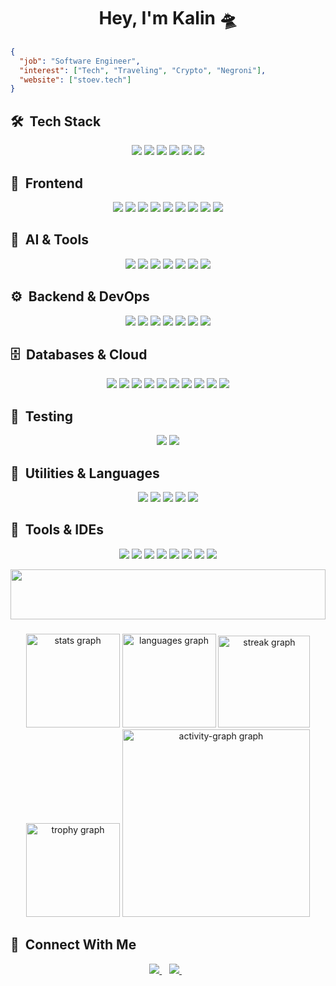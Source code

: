 <h1 align='center'>
  Hey, I'm Kalin 🛸
</h1>

```json
{
  "job": "Software Engineer",
  "interest": ["Tech", "Traveling", "Crypto", "Negroni"],
  "website": ["stoev.tech"]
}
```

## 🛠️ &nbsp;Tech Stack
<p align="center">
  <img src="https://img.shields.io/badge/C Sharp-239120?style=for-the-badge&logo=c-sharp&logoColor=white">
  <img src="https://img.shields.io/badge/.NET-5C2D91?style=for-the-badge&logo=.net&logoColor=white">
  <img src="https://img.shields.io/badge/Python-3776AB?style=for-the-badge&logo=python&logoColor=fff">
  <img src="https://img.shields.io/badge/Go-%2300ADD8.svg?style=for-the-badge&logo=go&logoColor=white">
  <img src="https://img.shields.io/badge/JavaScript-F7DF1E?style=for-the-badge&logo=javascript&logoColor=black">
  <img src="https://img.shields.io/badge/TypeScript-3178C6?style=for-the-badge&logo=typescript&logoColor=fff">
</p>

## 🧱 &nbsp;Frontend
<p align="center">
  <img src="https://img.shields.io/badge/React-%2320232a.svg?style=for-the-badge&logo=react&logoColor=%2361DAFB">
  <img src="https://img.shields.io/badge/React Native-%2320232a.svg?style=for-the-badge&logo=react&logoColor=%2361DAFB">
  <img src="https://img.shields.io/badge/Angular-%23DD0031?style=for-the-badge&logo=angular&logoColor=white">
  <img src="https://img.shields.io/badge/Vite-%23646CFF?style=for-the-badge&logo=vite&logoColor=white">
  <img src="https://img.shields.io/badge/Blazor-512BD4?style=for-the-badge&logo=blazor&logoColor=fff">
  <img src="https://img.shields.io/badge/HTML-239120?style=for-the-badge&logo=html5&logoColor=white">
  <img src="https://img.shields.io/badge/CSS-239120?&style=for-the-badge&logo=css3&logoColor=white">
  <img src="https://img.shields.io/badge/Less-1D365D?style=for-the-badge&logo=less&logoColor=fff">
  <img src="https://img.shields.io/badge/Bootstrap-7952B3?style=for-the-badge&logo=bootstrap&logoColor=fff">
</p>

## 🧠 &nbsp;AI & Tools
<p align="center">
  <img src="https://img.shields.io/badge/ChatGPT-74aa9c?logo=openai&logoColor=white">
  <img src="https://img.shields.io/badge/Claude-D97757?logo=claude&logoColor=fff">
  <img src="https://custom-icon-badges.demolab.com/badge/Deepseek-4D6BFF?logo=deepseek&logoColor=fff">
  <img src="https://img.shields.io/badge/GitHub%20Copilot-000?logo=githubcopilot&logoColor=fff">
  <img src="https://img.shields.io/badge/Hugging%20Face-FFD21E?logo=huggingface&logoColor=000">
  <img src="https://img.shields.io/badge/Google%20Gemini-886FBF?logo=googlegemini&logoColor=fff">
  <img src="https://img.shields.io/badge/Perplexity-1FB8CD?logo=perplexity&logoColor=fff">
</p>

## ⚙️ &nbsp;Backend & DevOps
<p align="center">
  <img src="https://img.shields.io/badge/FastAPI-009485.svg?style=for-the-badge&logo=fastapi&logoColor=white">
  <img src="https://img.shields.io/badge/Flask-000?style=for-the-badge&logo=flask&logoColor=fff">
  <img src="https://img.shields.io/badge/Node.js-6DA55F?style=for-the-badge&logo=node.js&logoColor=white">
  <img src="https://img.shields.io/badge/Docker-2496ED?style=for-the-badge&logo=docker&logoColor=fff">
  <img src="https://img.shields.io/badge/Kubernetes-326CE5?style=for-the-badge&logo=kubernetes&logoColor=fff">
  <img src="https://img.shields.io/badge/GitHub_Actions-2088FF?style=for-the-badge&logo=github-actions&logoColor=white">
  <img src="https://img.shields.io/badge/GitLab%20CI-FC6D26?style=for-the-badge&logo=gitlab&logoColor=fff">
</p>

## 🗄️ &nbsp;Databases & Cloud
<p align="center">
  <img src="https://img.shields.io/badge/Microsoft SQL Server-CC2927?style=for-the-badge&logo=microsoft-sql-server&logoColor=white">
  <img src="https://img.shields.io/badge/sqlite-%2307405e.svg?style=for-the-badge&logo=sqlite&logoColor=white">
  <img src="https://img.shields.io/badge/Postgres-%23316192.svg?style=for-the-badge&logo=postgresql&logoColor=white">
  <img src="https://img.shields.io/badge/MySQL-4479A1?style=for-the-badge&logo=mysql&logoColor=fff">
  <img src="https://img.shields.io/badge/MongoDB-%234ea94b.svg?style=for-the-badge&logo=mongodb&logoColor=white">
  <img src="https://img.shields.io/badge/Cassandra-%231287B1.svg?style=for-the-badge&logo=apache-cassandra&logoColor=white">
  <img src="https://img.shields.io/badge/Microsoft_Azure-0089D6?style=for-the-badge&logo=microsoft-azure&logoColor=white">
  <img src="https://img.shields.io/badge/AWS-%23FF9900.svg?style=for-the-badge&logo=amazon-web-services&logoColor=white">
  <img src="https://img.shields.io/badge/Cloudflare-F38020?style=for-the-badge&logo=Cloudflare&logoColor=white">
  <img src="https://img.shields.io/badge/SAP-0FAAFF?style=for-the-badge&logo=sap&logoColor=fff">
</p>

## 🧪 &nbsp;Testing
<p align="center">
  <img src="https://img.shields.io/badge/Jest-C21325?style=for-the-badge&logo=jest&logoColor=fff">
  <img src="https://img.shields.io/badge/Jasmine-8A4182?style=for-the-badge&logo=jasmine&logoColor=fff">
</p>

## 🧩 &nbsp;Utilities & Languages
<p align="center">
  <img src="https://img.shields.io/badge/YAML-CB171E?style=for-the-badge&logo=yaml&logoColor=fff">
  <img src="https://img.shields.io/badge/XML-767C52?style=for-the-badge&logo=xml&logoColor=fff">
  <img src="https://img.shields.io/badge/JSON-000?style=for-the-badge&logo=json&logoColor=fff">
  <img src="https://img.shields.io/badge/Markdown-%23000000.svg?style=for-the-badge&logo=markdown&logoColor=white">
  <img src="https://img.shields.io/badge/JWT-black?style=for-the-badge&logo=JSON%20web%20tokens">
</p>

## 🧰 &nbsp;Tools & IDEs
<p align="center">
  <img src="https://img.shields.io/badge/Visual Studio-5C2D91.svg?style=for-the-badge&logo=visual-studio&logoColor=white">
  <img src="https://img.shields.io/badge/Visual Studio Code-0078d7.svg?style=for-the-badge&logo=visual-studio-code&logoColor=white">
  <img src="https://img.shields.io/badge/Rider-000?style=for-the-badge&logo=rider&logoColor=fff">
  <img src="https://img.shields.io/badge/Replit-F26207?style=for-the-badge&logo=replit&logoColor=fff">
  <img src="https://img.shields.io/badge/Sublime Text-%23575757.svg?style=for-the-badge&logo=sublime-text&logoColor=important">
  <img src="https://img.shields.io/badge/Notepad++-90E59A.svg?style=for-the-badge&logo=notepad%2b%2b&logoColor=black">
  <img src="https://img.shields.io/badge/Obsidian-%23483699.svg?style=for-the-badge&logo=obsidian&logoColor=white">
  <img src="https://img.shields.io/badge/iTerm2-000000?style=for-the-badge&logo=iterm2&logoColor=fff">
</p>

<img src="https://i.imgur.com/dBaSKWF.gif" width="100%" height="80">

###

<div align="center" id="github-metrics">
  
<img src="https://github-readme-stats.vercel.app/api?username=ddxkalin&hide_title=false&hide_rank=false&show_icons=true&include_all_commits=true&count_private=true&disable_animations=false&theme=gotham&locale=en&hide_border=false&order=1" height="150" alt="stats graph"  />

  <img src="https://github-readme-stats.vercel.app/api/top-langs?username=ddxkalin&locale=en&hide_title=false&layout=compact&card_width=320&langs_count=5&theme=gotham&hide_border=false&order=2" height="150" alt="languages graph"  />
  
  <img src="https://streak-stats.demolab.com?user=ddxkalin&locale=en&mode=daily&theme=gotham&hide_border=false&border_radius=5&order=3" height="147" alt="streak graph"  />
  
  <img src="https://github-profile-trophy.vercel.app?username=ddxkalin&theme=matrix&column=-1&row=1&margin-w=8&margin-h=8&no-bg=false&no-frame=false&order=4" height="150" alt="trophy graph"  />
  
  <img src="https://github-readme-activity-graph.vercel.app/graph?username=ddxkalin&radius=16&theme=gotham&area=true&order=5" height="300" alt="activity-graph graph"  />
</div>

## 🔗 &nbsp;Connect With Me
<p align='center'> 
  <a href="https://www.linkedin.com/in/kalinstoev9316/">
    <img src="https://img.shields.io/badge/linkedin-%230077B5.svg?&style=for-the-badge&logo=linkedin&logoColor=white" />
  </a>&nbsp;&nbsp;
  <a href="mailto:kstoev9316@gmail.com">
    <img src="https://img.shields.io/badge/Gmail-D14836?style=for-the-badge&logo=gmail&logoColor=white" />        
  </a>&nbsp;&nbsp;
</p>

